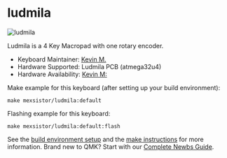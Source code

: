 # ludmila

![ludmila](https://mexsistor.com/wp-content/uploads/2020/09/IMG_2249-scaled.jpg)

Ludmila is a 4 Key Macropad with one rotary encoder.

* Keyboard Maintainer: [Kevin M.](https://github.com/mexsistor)
* Hardware Supported: Ludmila PCB (atmega32u4)
* Hardware Availability: [Kevin M:](https://mexsistor.com/producto/ludmilapad/)

Make example for this keyboard (after setting up your build environment):

    make mexsistor/ludmila:default

Flashing example for this keyboard:

    make mexsistor/ludmila:default:flash

See the [build environment setup](https://docs.qmk.fm/#/getting_started_build_tools) and the [make instructions](https://docs.qmk.fm/#/getting_started_make_guide) for more information. Brand new to QMK? Start with our [Complete Newbs Guide](https://docs.qmk.fm/#/newbs).
